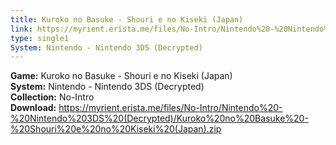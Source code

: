 ```yaml
---
title: Kuroko no Basuke - Shouri e no Kiseki (Japan)
link: https://myrient.erista.me/files/No-Intro/Nintendo%20-%20Nintendo%203DS%20(Decrypted)/Kuroko%20no%20Basuke%20-%20Shouri%20e%20no%20Kiseki%20(Japan).zip
type: single1
System: Nintendo - Nintendo 3DS (Decrypted)
---
```

<b>Game:</b> Kuroko no Basuke - Shouri e no Kiseki (Japan)<br>
<b>System:</b> Nintendo - Nintendo 3DS (Decrypted)<br>
<b>Collection:</b> No-Intro<br>
<b>Download:</b> https://myrient.erista.me/files/No-Intro/Nintendo%20-%20Nintendo%203DS%20(Decrypted)/Kuroko%20no%20Basuke%20-%20Shouri%20e%20no%20Kiseki%20(Japan).zip